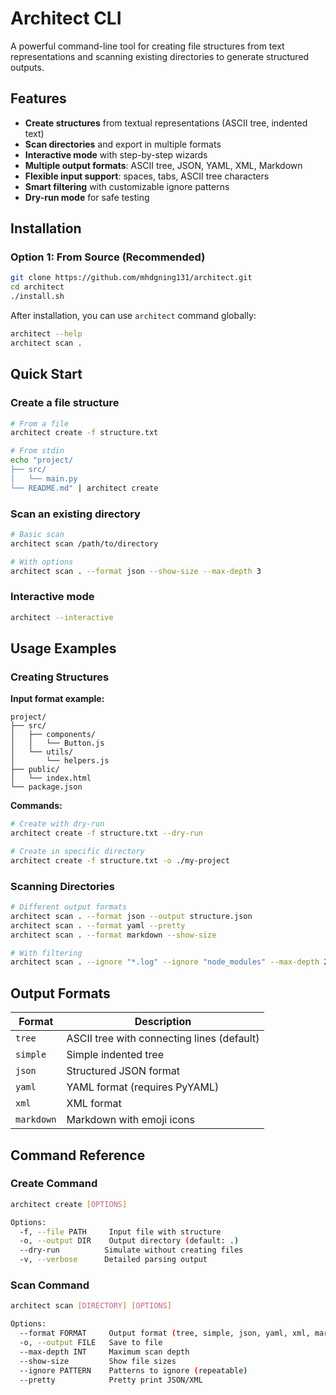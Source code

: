 # Architect CLI

A powerful command-line tool for creating file structures from text representations and scanning existing directories to generate structured outputs.

## Features

- **Create structures** from textual representations (ASCII tree, indented text)
- **Scan directories** and export in multiple formats
- **Interactive mode** with step-by-step wizards
- **Multiple output formats**: ASCII tree, JSON, YAML, XML, Markdown
- **Flexible input support**: spaces, tabs, ASCII tree characters
- **Smart filtering** with customizable ignore patterns
- **Dry-run mode** for safe testing

## Installation

### Option 1: From Source (Recommended)

```bash
git clone https://github.com/mhdgning131/architect.git
cd architect
./install.sh
```

After installation, you can use `architect` command globally:

```bash
architect --help
architect scan .
```

## Quick Start

### Create a file structure

```bash
# From a file
architect create -f structure.txt

# From stdin
echo "project/
├── src/
│   └── main.py
└── README.md" | architect create
```

### Scan an existing directory

```bash
# Basic scan
architect scan /path/to/directory

# With options
architect scan . --format json --show-size --max-depth 3
```

### Interactive mode

```bash
architect --interactive
```

## Usage Examples

### Creating Structures

**Input format example:**
```
project/
├── src/
│   ├── components/
│   │   └── Button.js
│   └── utils/
│       └── helpers.js
├── public/
│   └── index.html
└── package.json
```

**Commands:**
```bash
# Create with dry-run
architect create -f structure.txt --dry-run

# Create in specific directory
architect create -f structure.txt -o ./my-project
```

### Scanning Directories

```bash
# Different output formats
architect scan . --format json --output structure.json
architect scan . --format yaml --pretty
architect scan . --format markdown --show-size

# With filtering
architect scan . --ignore "*.log" --ignore "node_modules" --max-depth 2
```

## Output Formats

| Format | Description |
|--------|-------------|
| `tree` | ASCII tree with connecting lines (default) |
| `simple` | Simple indented tree |
| `json` | Structured JSON format |
| `yaml` | YAML format (requires PyYAML) |
| `xml` | XML format |
| `markdown` | Markdown with emoji icons |

## Command Reference

### Create Command
```bash
architect create [OPTIONS]

Options:
  -f, --file PATH     Input file with structure
  -o, --output DIR    Output directory (default: .)
  --dry-run          Simulate without creating files
  -v, --verbose      Detailed parsing output
```

### Scan Command
```bash
architect scan [DIRECTORY] [OPTIONS]

Options:
  --format FORMAT     Output format (tree, simple, json, yaml, xml, markdown)
  -o, --output FILE   Save to file
  --max-depth INT     Maximum scan depth
  --show-size         Show file sizes
  --ignore PATTERN    Patterns to ignore (repeatable)
  --pretty            Pretty print JSON/XML
```
